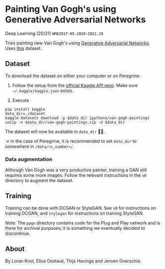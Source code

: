 # Painting Van Gogh's using Generative Adversarial Networks
Deep Learning (20/21) `WMAI017-05.2020-2021.2A`

Tries painting new Van Gogh's using [Generative Adversarial Networks](https://arxiv.org/abs/1406.2661). Uses [this](https://www.kaggle.com/ipythonx/van-gogh-paintings) dataset.

## Dataset
To download the dataset on either your computer or on Peregrine:

1. Follow the setup from the [official Kaggle API repo](https://github.com/Kaggle/kaggle-api#api-credentials). Make sure `~/.kaggle/kaggle.json` exists.

2. Execute

```shell
pip install kaggle
data_dir=./dataset
kaggle datasets download -p $data_dir ipythonx/van-gogh-paintings
unzip -n $data_dir/van-gogh-paintings.zip -d $data_dir
```

The dataset will now be available in `data_dir` 💪🏻.

→ in the case of Peregrine, it is recommended to set `data_dir` to somewhere in `/data/<s_number>/`.

### Data augmentation
Although Van Gogh was a very productive painter, training a GAN still requires some more images. Follow the relevant instructions in the `v0` directory to augment the dataset.

## Training
Training can be done with DCGAN or StyleGAN. See `v0` for instructions on training DCGAN, and `stylegan` for instructions on training StyleGAN.

_Note_: The `ppgn` directory contains code for the Plug and Play network and is there for archival purposes; it is something we eventually decided to discontinue.

## About
By Loran Knol, Elisa Oostwal, Thijs Havinga and Jeroen Overschie.
